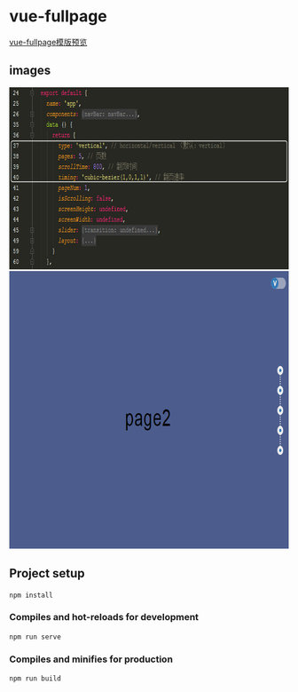 # vue-fullpage
  [vue-fullpage模版预览](https://renkles.github.io/template/dist/index.html)

## images
   <img src="./public/images/demo_1.jpg" width="762" height="328" /> <img src="./public/images/demo_2.jpg" width="762" height="500" />

## Project setup
```
npm install
```

### Compiles and hot-reloads for development
```
npm run serve
```

### Compiles and minifies for production
```
npm run build
```
